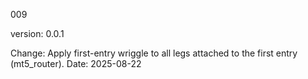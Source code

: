 009

version: 0.0.1

Change: Apply first-entry wriggle to all legs attached to the first entry (mt5_router).
Date: 2025-08-22